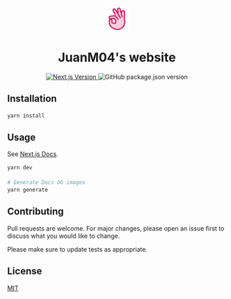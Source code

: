 <p align="center">
  <a href="https://www.juanm04.com">
    <img alt="JuanM04" src="public/images/icons/Icon-128.png" width="60" />
  </a>
</p>
<h1 align="center">
  JuanM04's website
</h1>
<p align="center">
  <a href="https://www.nextjs.org/">
    <img alt="Next.js Version" src="https://img.shields.io/github/package-json/dependency-version/JuanM04/juanm04/next.svg?style=for-the-badge&logo=next.js&color=000000" />
  </a>
  <img alt="GitHub package.json version" src="https://img.shields.io/github/package-json/v/JuanM04/juanm04?color=success&style=for-the-badge" />
</p>

## Installation

```bash
yarn install
```

## Usage

See [Next.js Docs](https://www.nextjs.org/docs/).

```bash
yarn dev

# Generate Docs OG images
yarn generate
```

## Contributing

Pull requests are welcome. For major changes, please open an issue first to discuss what you would like to change.

Please make sure to update tests as appropriate.

## License

[MIT](LICENSE)